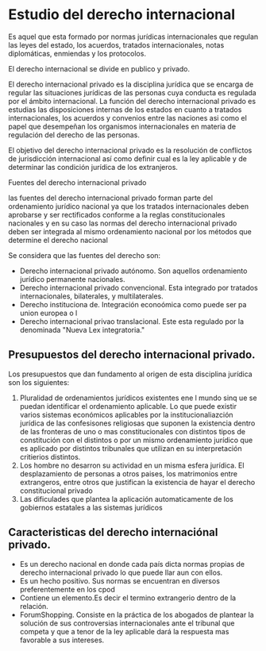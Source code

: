 # Estudio del derecho internacional 

Es aquel que esta formado por normas jurídicas internacionales que regulan las leyes del estado, los acuerdos, tratados internacionales, notas diplomáticas, enmiendas y los protocolos.

El derecho internacional se divide en publico y privado.

El derecho internacional privado es la disciplina jurídica que se encarga de regular las situaciones jurídicas de las personas cuya conducta es regulada por el ámbito internacional. La función del derecho internacional privado es estudias las disposiciones internas de los estados en cuanto a tratados internacionales, los acuerdos y convenios entre las naciones asi como el papel que desempeñan los organismos internacionales en materia de regulación del derecho de las personas.

El objetivo del derecho internacional privado es la resolución de conflictos de jurisdicción internacional así como definir cual es la ley aplicable y de determinar las condición jurídica de los extranjeros. 

Fuentes del derecho internacional privado

las fuentes del derecho internacional privado forman parte del ordenamiento jurídico nacional ya que los tratados internacionales deben aprobarse y ser rectificados conforme a la reglas  constitucionales nacionales y en su caso las normas del derecho internacional privado deben ser integrada al mismo ordenamiento nacional por los métodos que determine el derecho nacional

Se considera que las fuentes del derecho son:

-   Derecho internacional privado autónomo. Son aquellos ordenamiento jurídico  permanente nacionales.
-  Derecho internacional privado convencional. Esta integrado por tratados internacionales, bilaterales, y multilaterales.
-  Derecho instituciona de. Integración econoómica como puede ser pa union europea o l
-  Derecho internacional privao translacional. Este esta regulado por la denominada "Nueva Lex integratoria."

## Presupuestos del derecho internacional privado.

Los presupuestos que dan fundamento al origen de esta disciplina jurídica son los siguientes:

1. Pluralidad de ordenamientos jurídicos existentes ene l mundo sinq ue se puedan identificar el ordenamiento aplicable. Lo que puede existir varios sistemas económicos aplicables por la institucionaliazción jurídica de las confesisones religiosas que suponen la existencia dentro de las fronteras de uno o mas constitucionales con distintos tipos de constitución con el  distintos     o por un mismo ordenamiento jurídico que es aplicado por distintos tribunales que utilizan en su interpretación critierios distintos. 
2. Los hombre no desarron su actividad en un misma esfera jurídica. El desplazamiento de personas a otros paises, los matrimonios entre extrangeros, entre otros que justifican la existencia de hayar el derecho constitucional privado
3. Las dificulades que plantea la aplicación automaticamente de los gobiernos estatales a las sistemas jurídicos 

## Caracteristicas del derecho internaciónal privado. 

-  Es un derecho nacional en donde cada país dicta normas propias de derecho internacional privado lo que puede llar aun con ellos. 
-  Es un hecho positivo. Sus normas se encuentran en diversos preferentemente en los cpod
-  Contiene un elemento.Es decir el termino extrangerio dentro de la relación.
-  ForumShopping. Consiste en la práctica de los abogados de plantear la solución de sus controversias internacionales ante el tribunal que competa y que a tenor de la ley aplicable dará la respuesta mas favorable a sus intereses.

